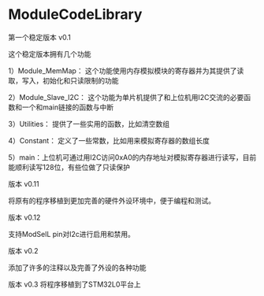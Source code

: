 # ModuleCodeLibrary
第一个稳定版本 v0.1

这个稳定版本拥有几个功能

1）Module_MemMap： 这个功能使用内存模拟模块的寄存器并为其提供了读取，写入，初始化和只读限制的功能

2）Module_Slave_I2C： 这个功能为单片机提供了和上位机用I2C交流的必要函数和一个和main链接的函数与中断

3）Utilities： 提供了一些实用的函数，比如清空数组

4）Constant： 定义了一些常数，比如用来模拟寄存器的数组长度

5）main：上位机可通过用I2C访问0xA0的内存地址对模拟寄存器进行读写，目前能顺利读写128位，有些位做了只读保护

版本 v0.11

将原有的程序移植到更加完善的硬件外设环境中，便于编程和测试。

版本 v0.12

支持ModSelL pin对I2c进行启用和禁用。

版本 v0.2

添加了许多的注释以及完善了外设的各种功能

版本 v0.3
将程序移植到了STM32L0平台上